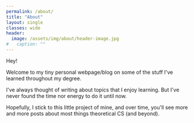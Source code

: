 ```yaml
---
permalink: /about/
title: "About"
layout: single
classes: wide
header:
  image: /assets/img/about/header-image.jpg
#   caption: ""
---
```


Hey!

Welcome to my tiny personal webpage/blog on some of the stuff I've learned 
throughout my degree.

I've always thought of writing about topics that I enjoy learning. 
But I've never found the time nor energy to do it until now.

Hopefully, I stick to this little project of mine, and over time, you'll 
see more and more posts about most things theoretical CS (and beyond).
